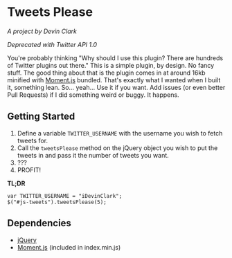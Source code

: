 # Tweets Please
_A project by Devin Clark_

*Deprecated with Twitter API 1.0*  

You're probably thinking "Why should I use this plugin? There are hundreds of Twitter plugins out there." This is a simple plugin, by design. No fancy stuff. The good thing about that is the plugin comes in at around 16kb minified with [Moment.js](https://github.com/timrwood/moment) bundled. That's exactly what I wanted when I built it, something lean. So… yeah… Use it if you want. Add issues (or even better Pull Requests) if I did something weird or buggy. It happens.

## Getting Started

1. Define a variable `TWITTER_USERNAME` with the username you wish to fetch tweets for.
2. Call the `tweetsPlease` method on the jQuery object you wish to put the tweets in and pass it the number of tweets you want.
3. ???
4. PROFIT!

**TL;DR**

    var TWITTER_USERNAME = "iDevinClark";
    $("#js-tweets").tweetsPlease(5);
    
## Dependencies
* [jQuery](http://jquery.com)
* [Moment.js](https://github.com/timrwood/moment) (included in index.min.js)
